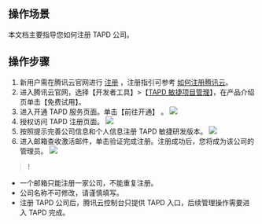 ## 操作场景
本文档主要指导您如何注册 TAPD 公司。


## 操作步骤
1. 新用户需在腾讯云官网进行 [注册](https://cloud.tencent.com/register?s_url=https%3A%2F%2F.qcloud.com%2Fdocument%2Fproduct%2F213)  ，注册指引可参考 [如何注册腾讯云](https://cloud.tencent.com/document/product/378/17985)。
2. 进入腾讯云官网，选择【开发者工具】>【[TAPD 敏捷项目管理](https://cloud.tencent.com/product/tapd)】，在产品介绍页单击【免费试用】。
3. 进入开通 TAPD 服务页面。单击【前往开通】 。
![](https://main.qcloudimg.com/raw/86f7031bc89a4ed6fc30efc308bcd98e.png)
4. 授权访问 TAPD 注册页面。
![](https://main.qcloudimg.com/raw/96a5ab31fb3f72f9fd577cf424311617.png)
5. 按照提示完善公司信息和个人信息注册 TAPD 敏捷研发版本。
![](https://main.qcloudimg.com/raw/adb0353ea7ded2a358a3d3973dd0541a.png)
6. 进入邮箱查收激活邮件，单击验证完成注册。注册成功后，您将成为该公司的管理员。
![](https://main.qcloudimg.com/raw/a507eb13eac9863ca508cafeb523f30f.png)

>!
-  一个邮箱只能注册一家公司，不能重复注册。
- 公司名称不可修改，请谨慎填写。
- 注册 TAPD 公司后，腾讯云控制台只提供 TAPD 入口，后续管理操作需要进入 TAPD 完成。
 


